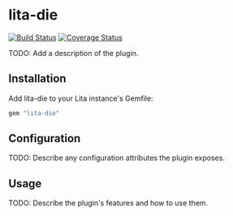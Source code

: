# lita-die

[![Build Status](https://travis-ci.org/docwhat/lita-die.png?branch=master)](https://travis-ci.org/docwhat/lita-die)
[![Coverage Status](https://coveralls.io/repos/docwhat/lita-die/badge.png)](https://coveralls.io/r/docwhat/lita-die)

TODO: Add a description of the plugin.

## Installation

Add lita-die to your Lita instance's Gemfile:

``` ruby
gem "lita-die"
```

## Configuration

TODO: Describe any configuration attributes the plugin exposes.

## Usage

TODO: Describe the plugin's features and how to use them.
